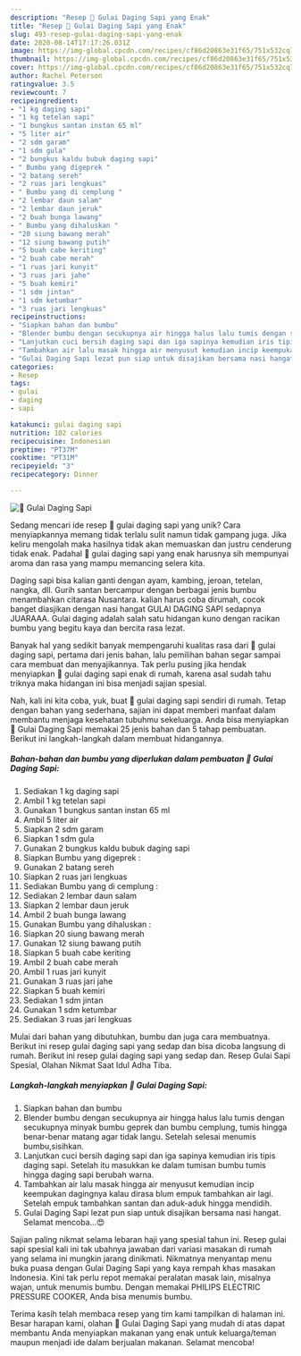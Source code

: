 ```yaml
---
description: "Resep 🐄 Gulai Daging Sapi yang Enak"
title: "Resep 🐄 Gulai Daging Sapi yang Enak"
slug: 493-resep-gulai-daging-sapi-yang-enak
date: 2020-08-14T17:17:26.031Z
image: https://img-global.cpcdn.com/recipes/cf86d20863e31f65/751x532cq70/🐄-gulai-daging-sapi-foto-resep-utama.jpg
thumbnail: https://img-global.cpcdn.com/recipes/cf86d20863e31f65/751x532cq70/🐄-gulai-daging-sapi-foto-resep-utama.jpg
cover: https://img-global.cpcdn.com/recipes/cf86d20863e31f65/751x532cq70/🐄-gulai-daging-sapi-foto-resep-utama.jpg
author: Rachel Peterson
ratingvalue: 3.5
reviewcount: 7
recipeingredient:
- "1 kg daging sapi"
- "1 kg tetelan sapi"
- "1 bungkus santan instan 65 ml"
- "5 liter air"
- "2 sdm garam"
- "1 sdm gula"
- "2 bungkus kaldu bubuk daging sapi"
- " Bumbu yang digeprek "
- "2 batang sereh"
- "2 ruas jari lengkuas"
- " Bumbu yang di cemplung "
- "2 lembar daun salam"
- "2 lembar daun jeruk"
- "2 buah bunga lawang"
- " Bumbu yang dihaluskan "
- "20 siung bawang merah"
- "12 siung bawang putih"
- "5 buah cabe keriting"
- "2 buah cabe merah"
- "1 ruas jari kunyit"
- "3 ruas jari jahe"
- "5 buah kemiri"
- "1 sdm jintan"
- "1 sdm ketumbar"
- "3 ruas jari lengkuas"
recipeinstructions:
- "Siapkan bahan dan bumbu"
- "Blender bumbu dengan secukupnya air hingga halus lalu tumis dengan secukupnya minyak bumbu geprek dan bumbu cemplung, tumis hingga benar-benar matang agar tidak langu. Setelah selesai menumis bumbu,sisihkan."
- "Lanjutkan cuci bersih daging sapi dan iga sapinya kemudian iris tipis daging sapi. Setelah itu masukkan ke dalam tumisan bumbu tumis hingga daging sapi berubah warna."
- "Tambahkan air lalu masak hingga air menyusut kemudian incip keempukan dagingnya kalau dirasa blum empuk tambahkan air lagi. Setelah empuk tambahkan santan dan aduk-aduk hingga mendidih."
- "Gulai Daging Sapi lezat pun siap untuk disajikan bersama nasi hangat. Selamat mencoba...😍"
categories:
- Resep
tags:
- gulai
- daging
- sapi

katakunci: gulai daging sapi 
nutrition: 102 calories
recipecuisine: Indonesian
preptime: "PT37M"
cooktime: "PT31M"
recipeyield: "3"
recipecategory: Dinner

---
```



![🐄 Gulai Daging Sapi](https://img-global.cpcdn.com/recipes/cf86d20863e31f65/751x532cq70/🐄-gulai-daging-sapi-foto-resep-utama.jpg)

Sedang mencari ide resep 🐄 gulai daging sapi yang unik? Cara menyiapkannya memang tidak terlalu sulit namun tidak gampang juga. Jika keliru mengolah maka hasilnya tidak akan memuaskan dan justru cenderung tidak enak. Padahal 🐄 gulai daging sapi yang enak harusnya sih mempunyai aroma dan rasa yang mampu memancing selera kita.

Daging sapi bisa kalian ganti dengan ayam, kambing, jeroan, tetelan, nangka, dll. Gurih santan bercampur dengan berbagai jenis bumbu menambahkan citarasa Nusantara. kalian harus coba dirumah, cocok banget diasjikan dengan nasi hangat GULAI DAGING SAPI sedapnya JUARAAA. Gulai daging adalah salah satu hidangan kuno dengan racikan bumbu yang begitu kaya dan bercita rasa lezat.

Banyak hal yang sedikit banyak mempengaruhi kualitas rasa dari 🐄 gulai daging sapi, pertama dari jenis bahan, lalu pemilihan bahan segar sampai cara membuat dan menyajikannya. Tak perlu pusing jika hendak menyiapkan 🐄 gulai daging sapi enak di rumah, karena asal sudah tahu triknya maka hidangan ini bisa menjadi sajian spesial.


Nah, kali ini kita coba, yuk, buat 🐄 gulai daging sapi sendiri di rumah. Tetap dengan bahan yang sederhana, sajian ini dapat memberi manfaat dalam membantu menjaga kesehatan tubuhmu sekeluarga. Anda bisa menyiapkan 🐄 Gulai Daging Sapi memakai 25 jenis bahan dan 5 tahap pembuatan. Berikut ini langkah-langkah dalam membuat hidangannya.

<!--inarticleads1-->

##### Bahan-bahan dan bumbu yang diperlukan dalam pembuatan 🐄 Gulai Daging Sapi:

1. Sediakan 1 kg daging sapi
1. Ambil 1 kg tetelan sapi
1. Gunakan 1 bungkus santan instan 65 ml
1. Ambil 5 liter air
1. Siapkan 2 sdm garam
1. Siapkan 1 sdm gula
1. Gunakan 2 bungkus kaldu bubuk daging sapi
1. Siapkan  Bumbu yang digeprek :
1. Gunakan 2 batang sereh
1. Siapkan 2 ruas jari lengkuas
1. Sediakan  Bumbu yang di cemplung :
1. Sediakan 2 lembar daun salam
1. Siapkan 2 lembar daun jeruk
1. Ambil 2 buah bunga lawang
1. Gunakan  Bumbu yang dihaluskan :
1. Siapkan 20 siung bawang merah
1. Gunakan 12 siung bawang putih
1. Siapkan 5 buah cabe keriting
1. Ambil 2 buah cabe merah
1. Ambil 1 ruas jari kunyit
1. Gunakan 3 ruas jari jahe
1. Siapkan 5 buah kemiri
1. Sediakan 1 sdm jintan
1. Gunakan 1 sdm ketumbar
1. Sediakan 3 ruas jari lengkuas


Mulai dari bahan yang dibutuhkan, bumbu dan juga cara membuatnya. Berikut ini resep gulai daging sapi yang sedap dan bisa dicoba langsung di rumah. Berikut ini resep gulai daging sapi yang sedap dan. Resep Gulai Sapi Spesial, Olahan Nikmat Saat Idul Adha Tiba. 

<!--inarticleads2-->

##### Langkah-langkah menyiapkan 🐄 Gulai Daging Sapi:

1. Siapkan bahan dan bumbu
1. Blender bumbu dengan secukupnya air hingga halus lalu tumis dengan secukupnya minyak bumbu geprek dan bumbu cemplung, tumis hingga benar-benar matang agar tidak langu. Setelah selesai menumis bumbu,sisihkan.
1. Lanjutkan cuci bersih daging sapi dan iga sapinya kemudian iris tipis daging sapi. Setelah itu masukkan ke dalam tumisan bumbu tumis hingga daging sapi berubah warna.
1. Tambahkan air lalu masak hingga air menyusut kemudian incip keempukan dagingnya kalau dirasa blum empuk tambahkan air lagi. Setelah empuk tambahkan santan dan aduk-aduk hingga mendidih.
1. Gulai Daging Sapi lezat pun siap untuk disajikan bersama nasi hangat. Selamat mencoba...😍


Sajian paling nikmat selama lebaran haji yang spesial tahun ini. Resep gulai sapi spesial kali ini tak ubahnya jawaban dari variasi masakan di rumah yang selama ini mungkin jarang dinikmati. Nikmatnya menyantap menu buka puasa dengan Gulai Daging Sapi yang kaya rempah khas masakan Indonesia. Kini tak perlu repot memakai peralatan masak lain, misalnya wajan, untuk menumis bumbu. Dengan memakai PHILIPS ELECTRIC PRESSURE COOKER, Anda bisa menumis bumbu. 

Terima kasih telah membaca resep yang tim kami tampilkan di halaman ini. Besar harapan kami, olahan 🐄 Gulai Daging Sapi yang mudah di atas dapat membantu Anda menyiapkan makanan yang enak untuk keluarga/teman maupun menjadi ide dalam berjualan makanan. Selamat mencoba!
